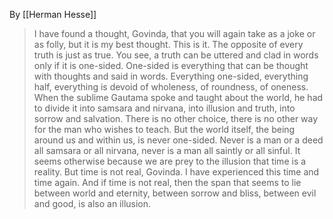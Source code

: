 By [[Herman Hesse]]

> I have found a thought, Govinda, that you will again take as a joke or as folly, but it is my best thought. This is it. The opposite of every truth is just as true. You see, a truth can be uttered and clad in words only if it is one-sided. One-sided is everything that can be thought with thoughts and said in words. Everything one-sided, everything half, everything is devoid of wholeness, of roundness, of oneness. When the sublime Gautama spoke and taught about the world, he had to divide it into samsara and nirvana, into illusion and truth, into sorrow and salvation. There is no other choice, there is no other way for the man who wishes to teach. But the world itself, the being around us and within us, is never one-sided. Never is a man or a deed all samsara or all nirvana, never is a man all saintly or all sinful. It seems otherwise because we are prey to the illusion that time is a reality. But time is not real, Govinda. I have experienced this time and time again. And if time is not real, then the span that seems to lie between world and eternity, between sorrow and bliss, between evil and good, is also an illusion.
